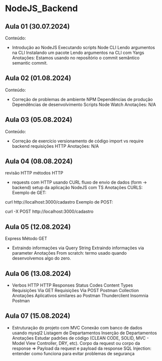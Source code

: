 # NodeJS_Backend

## Aula 01 (30.07.2024)
Conteúdo:
- Introdução ao NodeJS
 Executando scripts
 Node CLI
 Lendo argumentos na CLI
 Instalando um pacote
 Lendo argumentos na CLI com Yargs
Anotações:
Estamos usando no repositório o commit semântico semantic commit.

## Aula 02 (01.08.2024)
Conteúdo:
  - Correção de problemas de ambiente
 NPM
 Dependências de produção
 Dependências de desenvolvimento
 Scripts
 Node Watch
Anotações:
N/A

## Aula 03 (05.08.2024)
Conteúdo:
 - Correção de exercício
 versionamento de código
 import vs require
 backend
 requisições HTTP
Anotações:
N/A

## Aula 04 (08.08.2024)
 revisão HTTP
 métodos HTTP
 - requests com HTTP usando CURL
 fluxo de envio de dados (form -> backend)
 setup da aplicação NodeJS com TS
Anotações
CURLS: Exemplo de GET:

curl http://localhost:3000/cadastro
Exemplo de POST:

curl -X POST http://localhost:3000/cadastro

## Aula 05 (12.08.2024)
 Express
 Método GET
 - Extraindo informações via Query String
 Extraindo informações via parameter
Anotações
From scratch: termo usado quando desenvolvemos algo do zero.

## Aula 06 (13.08.2024)
 - Verbos HTTP
 HTTP Responses
 Status Codes
 Content Types
 Requisições Via GET
 Requisições Via POST
 Postman
 Collection
Anotações
Aplicativos similares ao Postman
Thunderclient
Insomnia
Postman

## Aula 07 (15.08.2024)
- Estruturação do projeto com MVC
 Conexão com banco de dados usando mysql2
 Listagem de Departamentos
 Inserção de Departamentos
Anotações
Estudar padrões de código (CLEAN CODE, SOLID, MVC - Model View Controller, DRY, etc).
Corpo da request ou corpo da response => Payload da request e payload da response
SQL Injection: entender como funciona para evitar problemas de segurança
